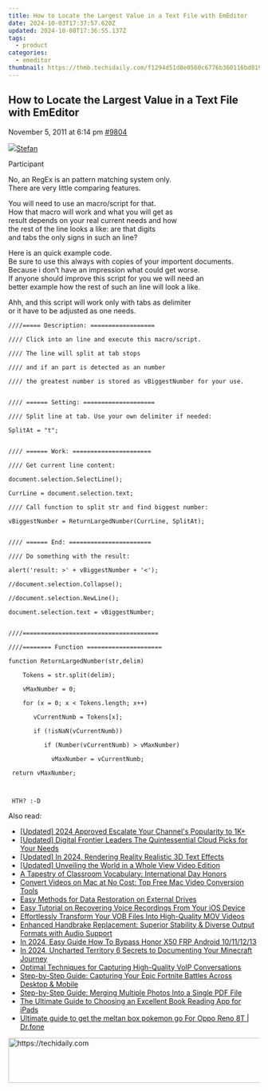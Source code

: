```yaml
---
title: How to Locate the Largest Value in a Text File with EmEditor
date: 2024-10-03T17:37:57.620Z
updated: 2024-10-08T17:36:55.137Z
tags:
  - product
categories:
  - emeditor
thumbnail: https://thmb.techidaily.com/f1294d51d8e0560c6776b360116bd819890055c0bb65c23b15603692f6dffac9.jpg
---
```


## How to Locate the Largest Value in a Text File with EmEditor

November 5, 2011 at 6:14 pm [#9804](https://tools.techidaily.com/emeditor/products/) 

[![](https://secure.gravatar.com/avatar/f29c043a3cc5c5dac8db4e62939893e9?s=80&d=identicon&r=g)Stefan](https://www.emeditor.com/forums/users/Stefan/ "View Stefan's profile")

Participant

No, an RegEx is an pattern matching system only.  
 There are very little comparing features.

 You will need to use an macro/script for that.  
 How that macro will work and what you will get as   
 result depends on your real current needs and how   
 the rest of the line looks a like: are that digits   
 and tabs the only signs in such an line?

 Here is an quick example code.  
Be sure to use this always with copies of your importent documents.   
 Because i don’t have an impression what could get worse.  
 If anyone should improve this script for you we will need an   
 better example how the rest of such an line will look a like.

 Ahh, and this script will work only with tabs as delimiter  
 or it have to be adjusted as one needs.
	  

	////===== Description: ==================  

	//// Click into an line and execute this macro/script.  

	//// The line will split at tab stops   

	//// and if an part is detected as an number  

	//// the greatest number is stored as vBiggestNumber for your use.  
	  

	//// ====== Setting: ====================  

	//// Split line at tab. Use your own delimiter if needed:  

	SplitAt = "t";  
	  

	//// ====== Work: ======================  

	//// Get current line content:  

	document.selection.SelectLine();  

	CurrLine = document.selection.text;  

	//// Call function to split str and find biggest number:  

	vBiggestNumber = ReturnLargedNumber(CurrLine, SplitAt);  
	  

	//// ====== End: =======================  

	//// Do something with the result:  

	alert('result: >' + vBiggestNumber + '<');  

	//document.selection.Collapse();  

	//document.selection.NewLine();  

	document.selection.text = vBiggestNumber;  
	  

	////======================================  

	////======== Function =====================  

	function ReturnLargedNumber(str,delim)  

	    Tokens = str.split(delim);  

	    vMaxNumber = 0;  

	    for (x = 0; x < Tokens.length; x++)   

	       vCurrentNumb = Tokens[x];   

	       if (!isNaN(vCurrentNumb))  

	          if (Number(vCurrentNumb) > vMaxNumber)  

	            vMaxNumber = vCurrentNumb;  

	 return vMaxNumber;  

	  

	 HTH? :-D

<ins class="adsbygoogle"
     style="display:block"
     data-ad-format="autorelaxed"
     data-ad-client="ca-pub-7571918770474297"
     data-ad-slot="1223367746"></ins>

<ins class="adsbygoogle"
     style="display:block"
     data-ad-client="ca-pub-7571918770474297"
     data-ad-slot="8358498916"
     data-ad-format="auto"
     data-full-width-responsive="true"></ins>

<span class="atpl-alsoreadstyle">Also read:</span>
<div><ul>
<li><a href="https://youtube-lab.techidaily.com/ed-2024-approved-escalate-your-channels-popularity-to-1kplus/"><u>[Updated] 2024 Approved Escalate Your Channel's Popularity to 1K+</u></a></li>
<li><a href="https://fox-blue.techidaily.com/updated-digital-frontier-leaders-the-quintessential-cloud-picks-for-your-needs/"><u>[Updated] Digital Frontier Leaders The Quintessential Cloud Picks for Your Needs</u></a></li>
<li><a href="https://article-tips.techidaily.com/updated-in-2024-rendering-reality-realistic-3d-text-effects/"><u>[Updated] In 2024, Rendering Reality Realistic 3D Text Effects</u></a></li>
<li><a href="https://some-approaches.techidaily.com/updated-unveiling-the-world-in-a-whole-view-video-edition/"><u>[Updated] Unveiling the World in a Whole View Video Edition</u></a></li>
<li><a href="https://mondly-stories.techidaily.com/a-tapestry-of-classroom-vocabulary-international-day-honors/"><u>A Tapestry of Classroom Vocabulary: International Day Honors</u></a></li>
<li><a href="https://win-reviews.techidaily.com/convert-videos-on-mac-at-no-cost-top-free-mac-video-conversion-tools/"><u>Convert Videos on Mac at No Cost: Top Free Mac Video Conversion Tools</u></a></li>
<li><a href="https://win-reviews.techidaily.com/easy-methods-for-data-restoration-on-external-drives/"><u>Easy Methods for Data Restoration on External Drives</u></a></li>
<li><a href="https://win-reviews.techidaily.com/easy-tutorial-on-recovering-voice-recordings-from-your-ios-device/"><u>Easy Tutorial on Recovering Voice Recordings From Your iOS Device</u></a></li>
<li><a href="https://win-reviews.techidaily.com/effortlessly-transform-your-vob-files-into-high-quality-mov-videos/"><u>Effortlessly Transform Your VOB Files Into High-Quality MOV Videos</u></a></li>
<li><a href="https://win-reviews.techidaily.com/enhanced-handbrake-replacement-superior-stability-and-diverse-output-formats-with-audio-support/"><u>Enhanced Handbrake Replacement: Superior Stability & Diverse Output Formats with Audio Support</u></a></li>
<li><a href="https://bypass-frp.techidaily.com/in-2024-easy-guide-how-to-bypass-honor-x50-frp-android-10111213-by-drfone-android/"><u>In 2024, Easy Guide How To Bypass Honor X50 FRP Android 10/11/12/13</u></a></li>
<li><a href="https://visual-screen-recording.techidaily.com/in-2024-uncharted-territory-6-secrets-to-documenting-your-minecraft-journey/"><u>In 2024, Uncharted Territory 6 Secrets to Documenting Your Minecraft Journey</u></a></li>
<li><a href="https://win-reviews.techidaily.com/optimal-techniques-for-capturing-high-quality-voip-conversations/"><u>Optimal Techniques for Capturing High-Quality VoIP Conversations</u></a></li>
<li><a href="https://win-reviews.techidaily.com/step-by-step-guide-capturing-your-epic-fortnite-battles-across-desktop-and-mobile/"><u>Step-by-Step Guide: Capturing Your Epic Fortnite Battles Across Desktop & Mobile</u></a></li>
<li><a href="https://win-reviews.techidaily.com/step-by-step-guide-merging-multiple-photos-into-a-single-pdf-file/"><u>Step-by-Step Guide: Merging Multiple Photos Into a Single PDF File</u></a></li>
<li><a href="https://solve-help.techidaily.com/the-ultimate-guide-to-choosing-an-excellent-book-reading-app-for-ipads/"><u>The Ultimate Guide to Choosing an Excellent Book Reading App for iPads</u></a></li>
<li><a href="https://android-pokemon-go.techidaily.com/ultimate-guide-to-get-the-meltan-box-pokemon-go-for-oppo-reno-8t-drfone-by-drfone-virtual-android/"><u>Ultimate guide to get the meltan box pokemon go For Oppo Reno 8T | Dr.fone</u></a></li>
</ul></div>

<!-- affiliate ads begin -->
<a href="https://appsumo.8odi.net/c/5597632/2118326/7443" target="_top" id="2118326">
  <img src="//a.impactradius-go.com/display-ad/7443-2118326" border="0" alt="https://techidaily.com" width="728" height="90"/>
</a>
<img height="0" width="0" src="https://appsumo.8odi.net/i/5597632/2118326/7443" style="position:absolute;visibility:hidden;" border="0" />
<!-- affiliate ads end -->

